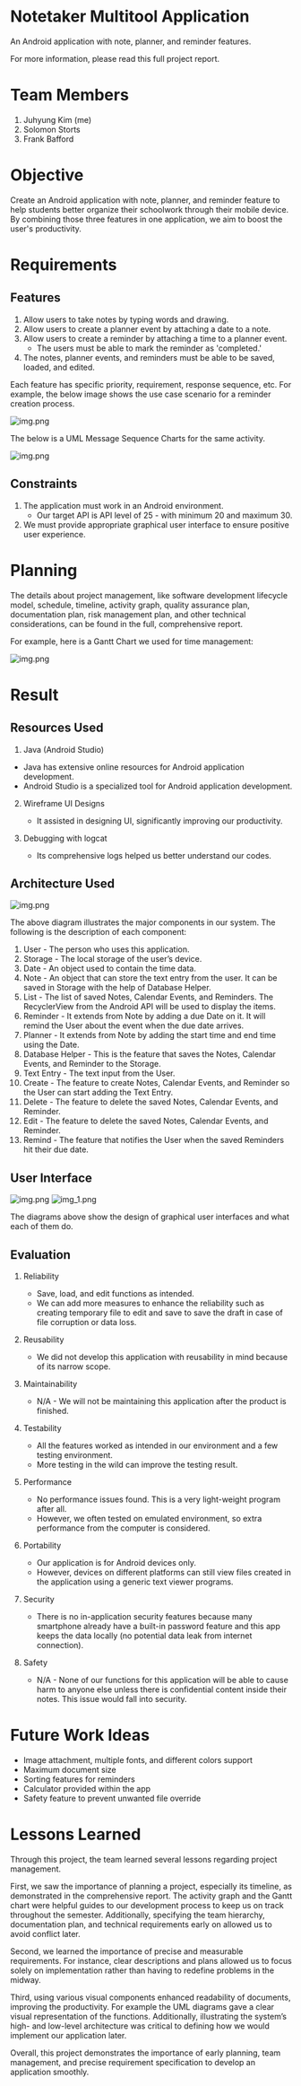 # Notetaker Multitool Application
An Android application with note, planner, and reminder features.

For more information, please read this full project report.

# Team Members

1. Juhyung Kim (me)
2. Solomon Storts
3. Frank Bafford

# Objective 

Create an Android application with note, planner, and reminder feature to help students better organize their schoolwork through their mobile device. By combining those three features in one application, we aim to boost the user's productivity.

# Requirements

## Features

1. Allow users to take notes by typing words and drawing.
2. Allow users to create a planner event by attaching a date to a note. 
3. Allow users to create a reminder by attaching a time to a planner event.
    * The users must be able to mark the reminder as 'completed.'
4. The notes, planner events, and reminders must be able to be saved, loaded, and edited.

Each feature has specific priority, requirement, response sequence, etc. For example, the below image shows the use case scenario for a reminder creation process.

![img.png](readme_images/reminder_use_case.png)

The below is a UML Message Sequence Charts for the same activity.

![img.png](readme_images/reminder_UML_MSC.png)

## Constraints

1. The application must work in an Android environment.
    * Our target API is API level of 25 - with minimum 20 and maximum 30.
2. We must provide appropriate graphical user interface to ensure positive user experience.

# Planning 

The details about project management, like software development lifecycle model, schedule, timeline, activity graph, quality assurance plan, documentation plan, risk management plan, and other technical considerations, can be found in the full, comprehensive report.

For example, here is a Gantt Chart we used for time management:

![img.png](readme_images/gantt.png)

# Result

## Resources Used

1. Java (Android Studio)
  * Java has extensive online resources for Android application development.
  * Android Studio is a specialized tool for Android application development.

2. Wireframe UI Designs
    * It assisted in designing UI, significantly improving our productivity.
   
3. Debugging with logcat
    * Its comprehensive logs helped us better understand our codes. 

## Architecture Used

![img.png](readme_images/major_components.png)

The above diagram illustrates the major components in our system. The following is the description of each component:

1.	User - The person who uses this application.
2.	Storage - The local storage of the user’s device.
3.	Date - An object used to contain the time data.
4.	Note - An object that can store the text entry from the user. It can be saved in Storage with the help of Database Helper.
5.	List - The list of saved Notes, Calendar Events, and Reminders. The RecyclerView from the Android API will be used to display the items.
6.	Reminder - It extends from Note by adding a due Date on it. It will remind the User about the event when the due date arrives.
7.	Planner - It extends from Note by adding the start time and end time using the Date.
8.	Database Helper - This is the feature that saves the Notes, Calendar Events, and Reminder to the Storage. 
9.	Text Entry - The text input from the User.
10.	Create - The feature to create Notes, Calendar Events, and Reminder so the User can start adding the Text Entry.
11.	Delete - The feature to delete the saved Notes, Calendar Events, and Reminder.
12.	Edit - The feature to delete the saved Notes, Calendar Events, and Reminder.
13.	Remind - The feature that notifies the User when the saved Reminders hit their due date. 

## User Interface

![img.png](readme_images/system_interface1.png) 
![img_1.png](readme_images/system_interface2.png)

The diagrams above show the design of graphical user interfaces and what each of them do.

## Evaluation

1. Reliability
    * Save, load, and edit functions as intended. 
    * We can add more measures to enhance the reliability such as creating temporary file to edit and save to save the draft in case of file corruption or data loss.

2. Reusability
    * We did not develop this application with reusability in mind because of its narrow scope. 

3. Maintainability
    * N/A - We will not be maintaining this application after the product is finished.

4. Testability
    * All the features worked as intended in our environment and a few testing environment.
    * More testing in the wild can improve the testing result. 
    
5. Performance
    * No performance issues found. This is a very light-weight program after all.
    * However, we often tested on emulated environment, so extra performance from the computer is considered.

6. Portability
   * Our application is for Android devices only. 
   * However, devices on different platforms can still view files created in the application using a generic text viewer programs.

7. Security
    * There is no in-application security features because many smartphone already have a built-in password feature and this app keeps the data locally (no potential data leak from internet connection).

8. Safety
   * N/A - None of our functions for this application will be able to cause harm to anyone else unless there is confidential content inside their notes. This issue would fall into security.

# Future Work Ideas

* Image attachment, multiple fonts, and different colors support
* Maximum document size
* Sorting features for reminders
* Calculator provided within the app
* Safety feature to prevent unwanted file override

# Lessons Learned
Through this project, the team learned several lessons regarding project management.

First, we saw the importance of planning a project, especially its timeline, as demonstrated in the comprehensive report. The activity graph and the Gantt chart were helpful guides to our development process to keep us on track throughout the semester. Additionally, specifying the team hierarchy, documentation plan, and technical requirements early on allowed us to avoid conflict later.  

Second, we learned the importance of precise and measurable requirements. For instance,  clear descriptions and plans allowed us to focus solely on implementation rather than having to redefine problems in the midway.

Third, using various visual components enhanced readability of documents, improving the productivity. For example the UML diagrams gave a clear visual representation of the functions. Additionally, illustrating the system’s high- and low-level architecture was critical to defining how we would implement our application later.

Overall, this project demonstrates the importance of early planning, team management, and precise requirement specification to develop an application smoothly.

